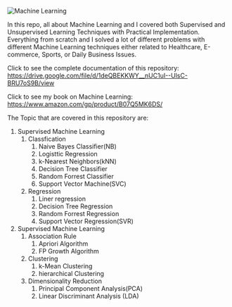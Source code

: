 ![Machine Learning](https://pbs.twimg.com/media/FdM-qm1WQAAWN6b?format=jpg&name=medium)

In this repo, all about Machine Learning and I covered both Supervised and Unsupervised Learning Techniques with Practical Implementation. Everything from scratch and I solved a lot of different problems with different Machine Learning techniques either related to Healthcare, E-commerce, Sports, or Daily Business Issues.

Click to see the complete documentation of this repository: <br>
https://drive.google.com/file/d/1deQBEKKWY__nUC1uI--UlsC-BRU7oS9B/view

Click to see my book on Machine Learning: <br>
https://www.amazon.com/gp/product/B07Q5MK6DS/

The Topic that are covered in this repository are:

1. Supervised Machine Learning
    1. Classfication
        1. Naive Bayes Classifier(NB)
        2. Logisttic Regression
        3. k-Nearest Neighbors(kNN)
        4. Decision Tree Classifier
        5. Random Forrest Classifier
        6. Support Vector Machine(SVC)
     2. Regression <br>
        1. Liner regression
        2. Decision Tree Regression
        3. Random Forrest Regression
        4. Support Vector Regression(SVR)
2. Supervised Machine Learning
    1. Association Rule
        1. Apriori Algorithm
        2. FP Growth Algorithm
     2. Clustering
        1. k-Mean Clustering
        2. hierarchical Clustering
     3. Dimensionality Reduction
        1. Principal Component Analysis(PCA)
        2. Linear Discriminant Analysis (LDA)
     










